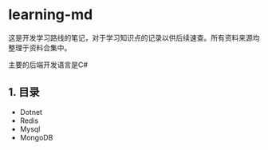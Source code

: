 # learning-md
这是开发学习路线的笔记，对于学习知识点的记录以供后续速查。所有资料来源均整理于资料合集中。

主要的后端开发语言是C#

## 1. 目录
- Dotnet
- Redis
- Mysql
- MongoDB

